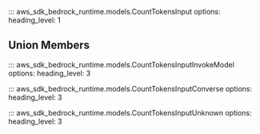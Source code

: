 ::: aws_sdk_bedrock_runtime.models.CountTokensInput
    options:
        heading_level: 1

## Union Members

::: aws_sdk_bedrock_runtime.models.CountTokensInputInvokeModel
    options:
        heading_level: 3

::: aws_sdk_bedrock_runtime.models.CountTokensInputConverse
    options:
        heading_level: 3

::: aws_sdk_bedrock_runtime.models.CountTokensInputUnknown
    options:
        heading_level: 3
